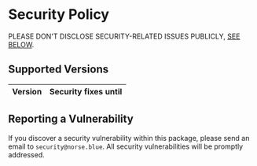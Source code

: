# Security Policy

PLEASE DON'T DISCLOSE SECURITY-RELATED ISSUES PUBLICLY, [SEE BELOW](#reporting-a-vulnerability).

## Supported Versions

| Version | Security fixes until |
| ------- | -------------------- |

## Reporting a Vulnerability

If you discover a security vulnerability within this package, please send an email
to `security@norse.blue`. All security vulnerabilities will be promptly addressed.
